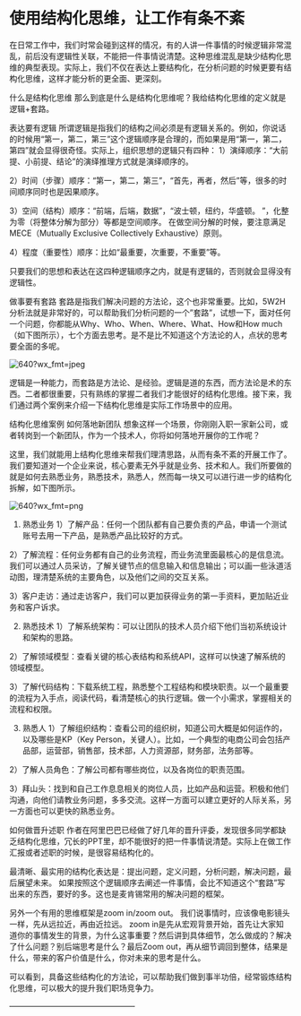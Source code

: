 # 使用结构化思维，让工作有条不紊

在日常工作中，我们时常会碰到这样的情况，有的人讲一件事情的时候逻辑非常混乱，前后没有逻辑性关联，不能把一件事情说清楚。这种思维混乱是缺少结构化思维的典型表现。实际上，我们不仅在表达上要结构化，在分析问题的时候更要有结构化思维，这样才能分析的更全面、更深刻。

什么是结构化思维
那么到底是什么是结构化思维呢？我给结构化思维的定义就是逻辑+套路。

表达要有逻辑
所谓逻辑是指我们的结构之间必须是有逻辑关系的。例如，你说话的时候用“第一，第二，第三”这个逻辑顺序是合理的，而如果是用“第一，第二，第四”就会显得很奇怪。实际上，组织思想的逻辑只有四种： 1）演绎顺序：“大前提、小前提、结论”的演绎推理方式就是演绎顺序的。

2）时间（步骤）顺序：“第一，第二，第三”，“首先，再者，然后”等，很多的时间顺序同时也是因果顺序。

3）空间（结构）顺序：“前端，后端，数据”，“波士顿，纽约，华盛顿。 ”，化整为零（将整体分解为部分）等都是空间顺序。 在做空间分解的时候，要注意满足MECE（Mutually Exclusive Collectively Exhaustive）原则。

4）程度（重要性）顺序：比如“最重要，次重要，不重要”等。

只要我们的思想和表达在这四种逻辑顺序之内，就是有逻辑的，否则就会显得没有逻辑性。

做事要有套路
套路是指我们解决问题的方法论，这个也非常重要。比如，5W2H分析法就是非常好的，可以帮助我们分析问题的一个”套路”，试想一下，面对任何一个问题，你都能从Why、Who、When、Where、What、How和How much（如下图所示），七个方面去思考。是不是比不知道这个方法论的人，点状的思考要全面的多呢。

 ![640?wx_fmt=jpeg](C:/Users/RMD-JX/Documents/%E7%9F%A5%E8%AF%86%E7%AE%A1%E7%90%86/Untitled.assets/640-16290807523501)

逻辑是一种能力，而套路是方法论、是经验。逻辑是道的东西，而方法论是术的东西。二者都很重要，只有熟练的掌握二者我们才能很好的结构化思维。接下来，我们通过两个案例来介绍一下结构化思维是实际工作场景中的应用。

结构化思维案例
如何落地新团队
想象这样一个场景，你刚刚入职一家新公司，或者转岗到一个新团队，作为一个技术人，你将如何落地开展你的工作呢？

这里，我们就能用上结构化思维来帮我们理清思路，从而有条不紊的开展工作了。我们要知道对一个企业来说，核心要素无外乎就是业务、技术和人。我们所要做的就是如何去熟悉业务，熟悉技术，熟悉人，然而每一块又可以进行进一步的结构化拆解，如下图所示。



 ![640?wx_fmt=png](C:/Users/RMD-JX/Documents/%E7%9F%A5%E8%AF%86%E7%AE%A1%E7%90%86/Untitled.assets/640-16290807625955)

1. 熟悉业务
1）了解产品：任何一个团队都有自己要负责的产品，申请一个测试账号去用一下产品，是熟悉产品比较好的方式。

2）了解流程：任何业务都有自己的业务流程，而业务流里面最核心的是信息流。我们可以通过人员采访，了解关键节点的信息输入和信息输出；可以画一些泳道活动图，理清楚系统的主要角色，以及他们之间的交互关系。

3）客户走访：通过走访客户，我们可以更加获得业务的第一手资料，更加贴近业务和客户诉求。

2. 熟悉技术
1）了解系统架构：可以让团队的技术人员介绍下他们当初系统设计和架构的思路。

2）了解领域模型：查看关键的核心表结构和系统API，这样可以快速了解系统的领域模型。

3）了解代码结构：下载系统工程，熟悉整个工程结构和模块职责。以一个最重要的流程为入手点，阅读代码，看清楚核心的执行逻辑。做一个小需求，掌握相关的流程和权限。

3. 熟悉人
1）了解组织结构：查看公司的组织树，知道公司大概是如何运作的，以及哪些是KP（Key Person，关键人）。比如，一个典型的电商公司会包括产品部，运营部，销售部，技术部，人力资源部，财务部，法务部等。

2）了解人员角色：了解公司都有哪些岗位，以及各岗位的职责范围。

3）拜山头：找到和自己工作息息相关的岗位人员，比如产品和运营。积极和他们沟通，向他们请教业务问题，多多交流。这样一方面可以建立更好的人际关系，另一方面也可以更快的熟悉业务。

如何做晋升述职
作者在阿里巴巴已经做了好几年的晋升评委，发现很多同学都缺乏结构化思维，冗长的PPT里，却不能很好的把一件事情说清楚。实际上在做工作汇报或者述职的时候，是很容易结构化的。

最清晰、最实用的结构化表达是：提出问题，定义问题，分析问题，解决问题，最后展望未来。 如果按照这个逻辑顺序去阐述一件事情，会比不知道这个“套路”写出来的东西，要好的多。这也是麦肯锡常用的解决问题的框架。

另外一个有用的思维框架是zoom in/zoom out。 我们说事情时，应该像电影镜头一样，先从远拉近，再由近拉远。 zoom in是先从宏观背景开始，首先让大家知道你的事情发生的背景，为什么这事重要？然后讲到具体细节，怎么做成的？解决了什么问题？别后端思考是什么？最后Zoom out，再从细节调回到整体，结果是什么，带来的客户价值是什么，你对未来的思考是什么。

可以看到，具备这些结构化的方法论，可以帮助我们做到事半功倍，经常锻炼结构化思维，可以极大的提升我们职场竞争力。

————————————————

